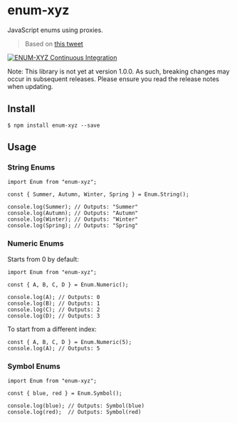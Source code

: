 # enum-xyz

JavaScript enums using proxies.

> Based on [this tweet](https://twitter.com/2ality/status/1486139713354448897)

[![ENUM-XYZ Continuous Integration](https://github.com/chasefleming/enum-xyz/actions/workflows/integrate.yml/badge.svg)](https://github.com/chasefleming/enum-xyz/actions/workflows/integrate.yml)

Note: This library is not yet at version 1.0.0. As such, breaking changes may occur in subsequent releases. Please ensure you read the release notes when updating.

## Install

```
$ npm install enum-xyz --save
```

## Usage

### String Enums

```
import Enum from "enum-xyz";

const { Summer, Autumn, Winter, Spring } = Enum.String();

console.log(Summer); // Outputs: "Summer"
console.log(Autumn); // Outputs: "Autumn"
console.log(Winter); // Outputs: "Winter"
console.log(Spring); // Outputs: "Spring"
```

### Numeric Enums

Starts from 0 by default:

```
import Enum from "enum-xyz";

const { A, B, C, D } = Enum.Numeric();

console.log(A); // Outputs: 0
console.log(B); // Outputs: 1
console.log(C); // Outputs: 2
console.log(D); // Outputs: 3
```

To start from a different index:

```
const { A, B, C, D } = Enum.Numeric(5);
console.log(A); // Outputs: 5
```

### Symbol Enums

```
import Enum from "enum-xyz";

const { blue, red } = Enum.Symbol();

console.log(blue); // Outputs: Symbol(blue)
console.log(red);  // Outputs: Symbol(red)
```
